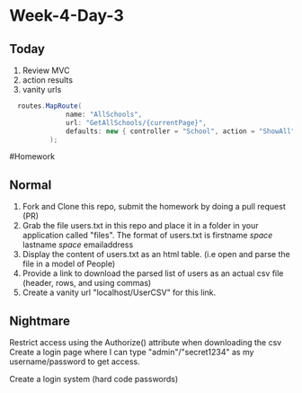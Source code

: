 # Week-4-Day-3


Today
----
1. Review MVC
1. action results
1. vanity urls

```c#
  routes.MapRoute(
              name: "AllSchools",
              url: "GetAllSchools/{currentPage}",
              defaults: new { controller = "School", action = "ShowAll", numberPerPage=5, currentPage = 1 }
          );
```

#Homework

Normal
-----
1. Fork and Clone this repo, submit the homework by doing a pull request (PR)
2. Grab the file users.txt in this repo and place it in a folder in your application called "files". The format of users.txt is firstname _space_ lastname _space_ emailaddress
3. Display the content of users.txt as an html table. (i.e open and parse the file in a model of People)
3. Provide a link to download the parsed list of users as an actual csv file (header, rows, and using commas)
4. Create a vanity url "localhost/UserCSV" for this link.


Nightmare
-------
Restrict access using the Authorize() attribute when downloading the csv
Create a login page where I can type "admin"/"secret1234" as my username/password to get access.




Create a login system (hard code passwords)
